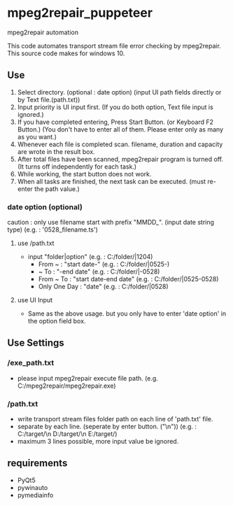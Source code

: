 # mpeg2repair_puppeteer
mpeg2repair automation

This code automates transport stream file error checking by mpeg2repair.
This source code makes for windows 10.

## Use
 1. Select directory. (optional : date option) (input UI path fields directly or by Text file.(path.txt))
 2. Input priority is UI input first. (If you do both option, Text file input is ignored.)
 3. If you have completed entering, Press Start Button. (or Keyboard F2 Button.) (You don't have to enter all of them. Please enter only as many as you want.)
 4. Whenever each file is completed scan. filename, duration and capacity are wrote in the result box.
 5. After total files have been scanned, mpeg2repair program is turned off. (It turns off independently for each task.)
 6. While working, the start button does not work.
 7. When all tasks are finished, the next task can be executed. (must re-enter the path value.)  

### date option (optional)
caution : only use filename start with prefix "MMDD_". (input date string type)
(e.g. : '0528_filename.ts')

1. use /path.txt
   * input "folder|option" (e.g. : C:/folder/|1204)
     * From ~ : "start date-" (e.g. : C:/folder/|0525-)
     * ~ To : "-end date" (e.g. : C:/folder/|-0528)
     * From ~ To : "start date-end date" (e.g. : C:/folder/|0525-0528)
     * Only One Day : "date" (e.g. : C:/folder/|0528)

2. use UI Input
   * Same as the above usage. but you only have to enter 'date option' in the option field box.

## Use Settings
### /exe_path.txt
 * please input mpeg2repair execute file path. (e.g. C:/mpeg2repair/mpeg2repair.exe)

### /path.txt
* write transport stream files folder path on each line of 'path.txt' file.
* separate by each line. (seperate by enter button. ("\n"))
  (e.g. : 
  C:/target/\n
  D:/target/\n
  E:/target/)
* maximum 3 lines possible, more input value be ignored.

## requirements
* PyQt5
* pywinauto
* pymediainfo
